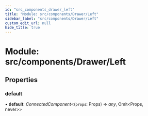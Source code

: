 ```yaml
---
id: "src_components_drawer_left"
title: "Module: src/components/Drawer/Left"
sidebar_label: "src/components/Drawer/Left"
custom_edit_url: null
hide_title: true
---
```


# Module: src/components/Drawer/Left

## Properties

### default

• **default**: *ConnectedComponent*<(`props`: Props) => *any*, Omit<Props, never\>\>

